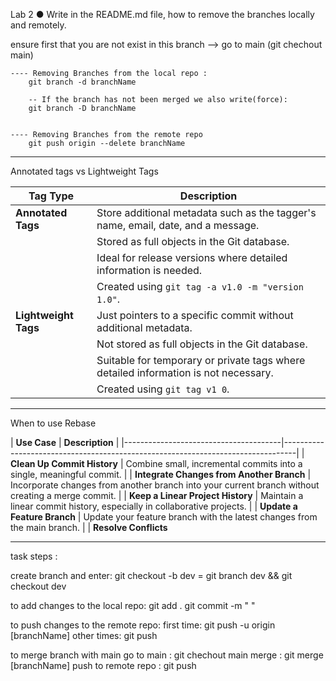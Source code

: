 Lab 2 ● Write in the README.md file, how to remove the branches locally and remotely.

ensure first that you are not exist in this branch --> go to main (git chechout main) 


    ---- Removing Branches from the local repo :
        git branch -d branchName

        -- If the branch has not been merged we also write(force):
        git branch -D branchName


    ---- Removing Branches from the remote repo
        git push origin --delete branchName

-----------------------------------------------------------------------------

Annotated tags vs Lightweight Tags 

| **Tag Type**       | **Description**                                                                                   |
|--------------------|---------------------------------------------------------------------------------------------------|
| **Annotated Tags** | Store additional metadata such as the tagger's name, email, date, and a message.                  |
|                    | Stored as full objects in the Git database.                                                       |
|                    | Ideal for release versions where detailed information is needed.                                  |
|                    | Created using `git tag -a v1.0 -m "version 1.0"`.                                                 |
| **Lightweight Tags** | Just pointers to a specific commit without additional metadata.                                  |
|                    | Not stored as full objects in the Git database.                                                   |
|                    | Suitable for temporary or private tags where detailed information is not necessary.               |
|                    | Created using `git tag v1 0`.                                                                     |


------------------------------------------------------------------------------
When to use Rebase 

| **Use Case** | **Description** | |---------------------------------------|---------------------------------------------------------------------------------| | **Clean Up Commit History** | Combine small, incremental commits into a single, meaningful commit. | | **Integrate Changes from Another Branch** | Incorporate changes from another branch into your current branch without creating a merge commit. | | **Keep a Linear Project History** | Maintain a linear commit history, especially in collaborative projects. | | **Update a Feature Branch** | Update your feature branch with the latest changes from the main branch. | | **Resolve Conflicts**


-------------------------------------------------------------------------------
task steps :

create branch and enter: git checkout -b dev = git branch dev && git checkout dev

to add changes to the local repo: git add . git commit -m " "

to push changes to the remote repo: first time: git push -u origin [branchName] other times: git push

to merge branch with main go to main : git chechout main merge : git merge [branchName] push to remote repo : git push